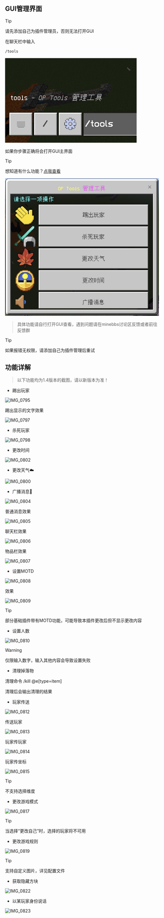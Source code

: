 ## GUI管理界面
> [!tip]
> 请先添加自己为插件管理员，否则无法打开GUI

在聊天栏中输入
```cmd
/tools
```  
![IMG_0761](../img/IMG_0761.jpg)

如果你步骤正确将会打开GUI主界面

> [!tip]
> 想知道有什么功能？[点我查看](./README.md)

![IMG_0760](../img/IMG_0760.jpg)

> 具体功能请自行打开GUI查看，遇到问题请在minebbs讨论区反馈或者前往反馈群

> [!tip]
> 如果报错无权限，请添加自己为插件管理后重试

## 功能详解

> 以下功能均为1.4版本的截图，请以新版本为准！

- 踢出玩家

![IMG_0795](https://img.25565.top/img/2022/12/17/p10uf9.jpg)

踢出显示的文字效果

![IMG_0797](https://img.25565.top/img/2022/12/17/p1la8t.png)

- 杀死玩家

![IMG_0798](https://img.25565.top/img/2022/12/17/p26n8g.png)

- 更改时间

![IMG_0802](https://img.25565.top/img/2022/12/17/p2mopx.png)

- 更改天气☁️

![IMG_0800](https://img.25565.top/img/2022/12/17/p2wkao.png)

- 广播消息📢

![IMG_0804](https://img.25565.top/img/2022/12/17/p3bjp6.png)

普通消息效果

![IMG_0805](https://img.25565.top/img/2022/12/17/p3h8xy.jpg)

聊天栏效果

![IMG_0806](https://img.25565.top/img/2022/12/17/p3vlyz.jpg)

物品栏效果

![IMG_0807](https://img.25565.top/img/2022/12/17/p419ox.jpg)

- 设置MOTD

![IMG_0808](https://img.25565.top/img/2022/12/17/p4fbk9.png)

效果

![IMG_0809](https://img.25565.top/img/2022/12/17/p4m3pt.jpg)

> [!tip]
> 部分基础插件带有MOTD功能，可能导致本插件更改后但不显示更改内容

- 设置人数

![IMG_0810](https://img.25565.top/img/2022/12/17/p53z4w.png)

> [!warning]
> 仅限输入数字，输入其他内容会导致设置失败

- 清理掉落物

清理命令 /kill @e[type=item]

清理后会输出清理的结果

- 玩家传送

![IMG_0812](https://img.25565.top/img/2022/12/17/p663sb.png)

传送玩家

![IMG_0813](https://img.25565.top/img/2022/12/17/p6d0h7.png)

玩家传玩家

![IMG_0814](https://img.25565.top/img/2022/12/17/p6risv.png)

玩家传坐标

![IMG_0815](https://img.25565.top/img/2022/12/17/p8ufsw.png)

> [!tip]
> 不支持选择维度

- 更改游戏模式

![IMG_0817](https://img.25565.top/img/2022/12/17/p991gw.png)

> [!tip]
> 当选择“更改自己”时，选择的玩家将不可用

- 更改游戏规则

![IMG_0819](https://img.25565.top/img/2022/12/17/p9r624.png)

> [!tip]
> 支持自定义图片，详见配置文件  

- 获取隐藏方块

![IMG_0822](https://img.25565.top/img/2022/12/17/p9xud6.png)

- 以某玩家身份说话

![IMG_0823](https://img.25565.top/img/2022/12/17/pa2u1v.png)
